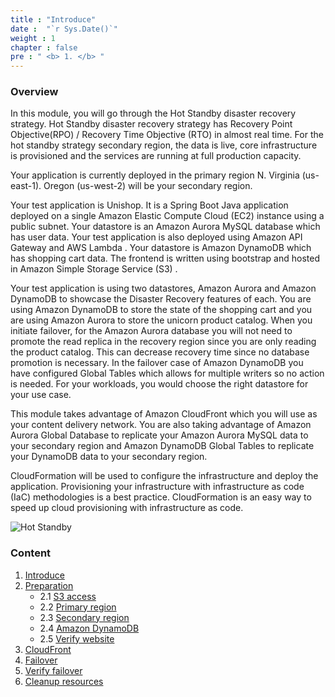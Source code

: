 ```yaml
---
title : "Introduce"
date :  "`r Sys.Date()`" 
weight : 1 
chapter : false
pre : " <b> 1. </b> "
---
```

### Overview
In this module, you will go through the Hot Standby disaster recovery strategy. Hot Standby disaster recovery strategy has Recovery Point Objective(RPO) / Recovery Time Objective (RTO)  in almost real time. For the hot standby strategy secondary region, the data is live, core infrastructure is provisioned and the services are running at full production capacity.

Your application is currently deployed in the primary region N. Virginia (us-east-1). Oregon (us-west-2) will be your secondary region.

Your test application is Unishop. It is a Spring Boot Java application deployed on a single Amazon Elastic Compute Cloud (EC2)  instance using a public subnet. Your datastore is an Amazon Aurora  MySQL database which has user data. Your test application is also deployed using Amazon API Gateway  and AWS Lambda . Your datastore is Amazon DynamoDB  which has shopping cart data. The frontend is written using bootstrap and hosted in Amazon Simple Storage Service (S3) .

Your test application is using two datastores, Amazon Aurora and Amazon DynamoDB to showcase the Disaster Recovery features of each. You are using Amazon DynamoDB to store the state of the shopping cart and you are using Amazon Aurora to store the unicorn product catalog. When you initiate failover, for the Amazon Aurora database you will not need to promote the read replica in the recovery region since you are only reading the product catalog. This can decrease recovery time since no database promotion is necessary. In the failover case of Amazon DynamoDB you have configured Global Tables which allows for multiple writers so no action is needed. For your workloads, you would choose the right datastore for your use case.

This module takes advantage of Amazon CloudFront  which you will use as your content delivery network. You are also taking advantage of Amazon Aurora Global Database  to replicate your Amazon Aurora MySQL data to your secondary region and Amazon DynamoDB Global Tables  to replicate your DynamoDB data to your secondary region.

CloudFormation  will be used to configure the infrastructure and deploy the application. Provisioning your infrastructure with infrastructure as code (IaC) methodologies is a best practice. CloudFormation is an easy way to speed up cloud provisioning with infrastructure as code.

![Hot Standby](/images/hotstandby.png?width=60pc)

### Content

1. [Introduce](../1.introduce/)
2. [Preparation](../2.preparation/)
    - 2.1 [S3 access](../2.preparation/2.1.s3access/)
    - 2.2 [Primary region](../2.preparation/2.2.primaryregion/)
    - 2.3 [Secondary region](../2.preparation/2.3.secondaryregion/)
    - 2.4 [Amazon DynamoDB](../2.preparation/2.4.amazondynamodb/)
    - 2.5 [Verify website](../2.preparation/2.5.verifywebsite/)
3. [CloudFront](../3.cloudfront/)
4. [Failover](../4.failover/)
5. [Verify failover](../5.verifyfailover/)
6. [Cleanup resources](../6.cleanupresources/)

